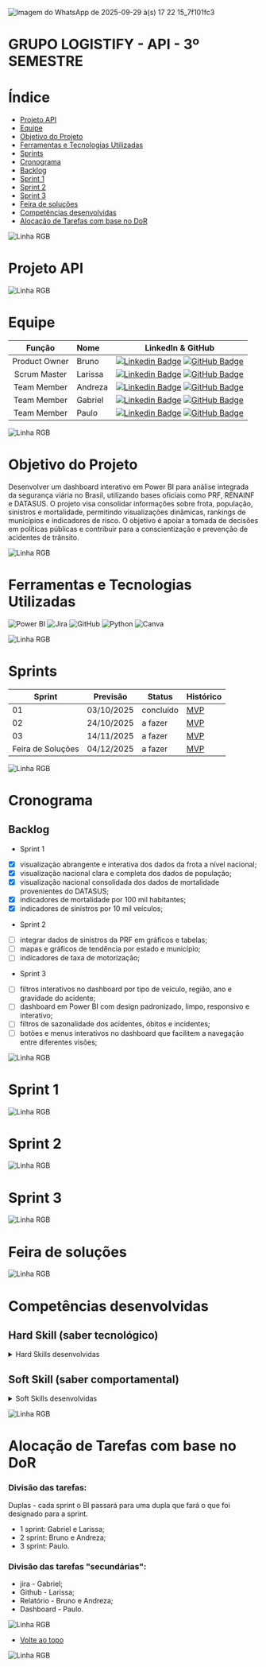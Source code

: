  ![Imagem do WhatsApp de 2025-09-29 à(s) 17 22 15_7f101fc3](https://github.com/user-attachments/assets/ac8e7dc4-3e5c-481f-b9e5-d2669b35b72a)


# GRUPO LOGISTIFY - API - 3º SEMESTRE

# Índice

* [Projeto API](#Projeto-API)
* [Equipe](#equipe)
* [Objetivo do Projeto](#objetivo-do-projeto)
* [Ferramentas e Tecnologias Utilizadas](#Ferramentas-e-Tecnologias-Utilizadas)
* [Sprints](#Sprints)
* [Cronograma](#Cronograma)
* [Backlog](#Backlog)
* [Sprint 1](#Sprint-1)
* [Sprint 2](#Sprint-2)
* [Sprint 3](#Sprint-3)
* [Feira de soluções](#Feira-de-soluções)
* [Competências desenvolvidas](#competências-desenvolvidas)
* [Alocação de Tarefas com base no DoR](#Alocação-de-Tarefas-com-base-no-DoR)

![Linha RGB](https://user-images.githubusercontent.com/74038190/212284115-f47cd8ff-2ffb-4b04-b5bf-4d1c14c0247f.gif)

# Projeto API 

![Linha RGB](https://user-images.githubusercontent.com/74038190/212284115-f47cd8ff-2ffb-4b04-b5bf-4d1c14c0247f.gif)

# Equipe

|    Função     | Nome                                  |                                                                                                                                                      LinkedIn & GitHub                                                                                                                                                      |
| :-----------: | :------------------------------------ | :-------------------------------------------------------------------------------------------------------------------------------------------------------------------------------------------------------------------------------------------------------------------------------------------------------------------------: |
| Product Owner |  Bruno        |     [![Linkedin Badge](https://img.shields.io/badge/Linkedin-blue?style=flat-square&logo=Linkedin&logoColor=white)](https://www.linkedin.com/in/bruno-della-corte-4a792233a/) [![GitHub Badge](https://img.shields.io/badge/GitHub-111217?style=flat-square&logo=github&logoColor=white)](https://github.com/Bruno2811)              |
| Scrum Master  |Larissa |      [![Linkedin Badge](https://img.shields.io/badge/Linkedin-blue?style=flat-square&logo=Linkedin&logoColor=white)](https://www.linkedin.com/in/larissa-alves-422a10213) [![GitHub Badge](https://img.shields.io/badge/GitHub-111217?style=flat-square&logo=github&logoColor=white)](https://github.com/Larih13)     |
| Team Member   | Andreza              |         [![Linkedin Badge](https://img.shields.io/badge/Linkedin-blue?style=flat-square&logo=Linkedin&logoColor=white)](https://www.linkedin.com/in/andreza-maria-4a6625277) [![GitHub Badge](https://img.shields.io/badge/GitHub-111217?style=flat-square&logo=github&logoColor=white)](https://github.com/ANDREZA154)        |
|  Team Member  | Gabriel                 |   [![Linkedin Badge](https://img.shields.io/badge/Linkedin-blue?style=flat-square&logo=Linkedin&logoColor=white)](https://www.linkedin.com/in/gabriel-alves-3b5aba1ba) [![GitHub Badge](https://img.shields.io/badge/GitHub-111217?style=flat-square&logo=github&logoColor=white)](https://www.linkedin.com/in/gabriel-alves-3b5aba1ba)   |
|  Team Member  | Paulo      |           [![Linkedin Badge](https://img.shields.io/badge/Linkedin-blue?style=flat-square&logo=Linkedin&logoColor=white)](https://www.linkedin.com/in/paulo-henrique-b21680306) [![GitHub Badge](https://img.shields.io/badge/GitHub-111217?style=flat-square&logo=github&logoColor=white)](https://github.com/Paulo0805)          |

![Linha RGB](https://user-images.githubusercontent.com/74038190/212284115-f47cd8ff-2ffb-4b04-b5bf-4d1c14c0247f.gif)

# Objetivo do Projeto

Desenvolver um dashboard interativo em Power BI para análise integrada da segurança viária no Brasil, utilizando bases oficiais como PRF, RENAINF e DATASUS. O projeto visa consolidar informações sobre frota, população, sinistros e mortalidade, permitindo visualizações dinâmicas, rankings de municípios e indicadores de risco. O objetivo é apoiar a tomada de decisões em políticas públicas e contribuir para a conscientização e prevenção de acidentes de trânsito.

![Linha RGB](https://user-images.githubusercontent.com/74038190/212284115-f47cd8ff-2ffb-4b04-b5bf-4d1c14c0247f.gif)

# Ferramentas e Tecnologias Utilizadas

![Power BI](https://img.shields.io/badge/Power%20BI-F2C811?style=for-the-badge&logo=powerbi&logoColor=black)
![Jira](https://img.shields.io/badge/Jira-0052CC?style=for-the-badge&logo=jira&logoColor=white)
![GitHub](https://img.shields.io/badge/GitHub-181717?style=for-the-badge&logo=github&logoColor=white)
![Python](https://img.shields.io/badge/Python-3776AB?style=for-the-badge&logo=python&logoColor=white)
![Canva](https://img.shields.io/badge/Canva-00C4CC?style=for-the-badge&logo=canva&logoColor=white)

![Linha RGB](https://user-images.githubusercontent.com/74038190/212284115-f47cd8ff-2ffb-4b04-b5bf-4d1c14c0247f.gif)

# Sprints

| Sprint            | Previsão   | Status   | Histórico |
|-------------------|------------|----------|-----------|
| 01                | 03/10/2025 | concluído  | [MVP](MVP/[[Sprint01.md](https://github.com/Larih13/Sprints/blob/main/README.md)](https://github.com/Larih13/Sprints/commit/c4fa9f16aa8264090704f4496f83989dd428b3aa))  |
| 02                | 24/10/2025 | a fazer  | [MVP](MVP/sp2.md)  |
| 03                | 14/11/2025 | a fazer  | [MVP](MVP/sp3.md)  |
| Feira de Soluções | 04/12/2025 | a fazer  | [MVP](#)  |

![Linha RGB](https://user-images.githubusercontent.com/74038190/212284115-f47cd8ff-2ffb-4b04-b5bf-4d1c14c0247f.gif)

# Cronograma

## Backlog 

- Sprint 1
  
- [x] visualização abrangente e interativa dos dados da frota a nível nacional;
- [x] visualização nacional clara e completa dos dados de população;
- [x] visualização nacional consolidada dos dados de mortalidade provenientes do DATASUS;
- [x] indicadores de mortalidade por 100 mil habitantes;
- [x] indicadores de sinistros por 10 mil veículos;

- Sprint 2
  
- [ ] integrar dados de sinistros da PRF em gráficos e tabelas;
- [ ] mapas e gráficos de tendência por estado e município;
- [ ] indicadores de taxa de motorização;
      
- Sprint 3
   
- [ ] filtros interativos no dashboard por tipo de veículo, região, ano e gravidade do acidente;
- [ ] dashboard em Power BI com design padronizado, limpo, responsivo e interativo;
- [ ] filtros de sazonalidade dos acidentes, óbitos e incidentes;
- [ ] botões e menus interativos no dashboard que facilitem a navegação entre diferentes visões;

![Linha RGB](https://user-images.githubusercontent.com/74038190/212284115-f47cd8ff-2ffb-4b04-b5bf-4d1c14c0247f.gif)

# Sprint 1

![Linha RGB](https://user-images.githubusercontent.com/74038190/212284115-f47cd8ff-2ffb-4b04-b5bf-4d1c14c0247f.gif)

# Sprint 2

![Linha RGB](https://user-images.githubusercontent.com/74038190/212284115-f47cd8ff-2ffb-4b04-b5bf-4d1c14c0247f.gif)

# Sprint 3

![Linha RGB](https://user-images.githubusercontent.com/74038190/212284115-f47cd8ff-2ffb-4b04-b5bf-4d1c14c0247f.gif)

# Feira de soluções

![Linha RGB](https://user-images.githubusercontent.com/74038190/212284115-f47cd8ff-2ffb-4b04-b5bf-4d1c14c0247f.gif)

# Competências desenvolvidas

## Hard Skill (saber tecnológico)

<details>
<summary>Hard Skills desenvolvidas</summary>
  
| Tecnologia/Metodologia | Classificação |
| ---------------------- | ------------- |
| GitHub | ☆ ☆ ☆ ☆ ☆ |
| Gestão de Projetos | ☆ ☆ ☆ ☆ ☆ |
| Scrum Master | ☆ ☆ ☆ ☆ ☆ |
| Prodct Owner | ☆ ☆ ☆ ☆ ☆ |
| Markdown | ☆ ☆ ☆ ☆ ☆ |
| Git Projects | ☆ ☆ ☆ ☆ ☆ |
 
</details>

## Soft Skill (saber comportamental)

<details>
<summary>Soft Skills desenvolvidas</summary>

| Habilidades | Classificação |
| ---------------------- | ------------- |
| Colaboração | ☆ ☆ ☆ ☆ ☆ |
| Proatividade| ☆ ☆ ☆ ☆ ☆ |
| Pensamento Crítico | ☆ ☆ ☆ ☆ ☆ |
| Gerenciamento de Tempo | ☆ ☆ ☆ ☆ ☆ |
| Adaptabilidade | ☆ ☆ ☆ ☆ ☆ |
| Resiliência | ☆ ☆ ☆ ☆ ☆ |

</details>

![Linha RGB](https://user-images.githubusercontent.com/74038190/212284115-f47cd8ff-2ffb-4b04-b5bf-4d1c14c0247f.gif)

# Alocação de Tarefas com base no DoR

### Divisão das tarefas:
Duplas - cada sprint o BI passará para uma dupla que fará o que foi designado para a sprint. 

* 1 sprint: Gabriel e Larissa; 
* 2 sprint: Bruno e Andreza;
* 3 sprint: Paulo.

### Divisão das tarefas "secundárias":
 
* jira - Gabriel;
* Github - Larissa;
* Relatório - Bruno e Andreza;
* Dashboard - Paulo.

![Linha RGB](https://user-images.githubusercontent.com/74038190/212284115-f47cd8ff-2ffb-4b04-b5bf-4d1c14c0247f.gif)

* [Volte ao topo](#GRUPO-LOGISTIFY---API---3º-SEMESTRE)

![Linha RGB](https://user-images.githubusercontent.com/74038190/212284115-f47cd8ff-2ffb-4b04-b5bf-4d1c14c0247f.gif)
